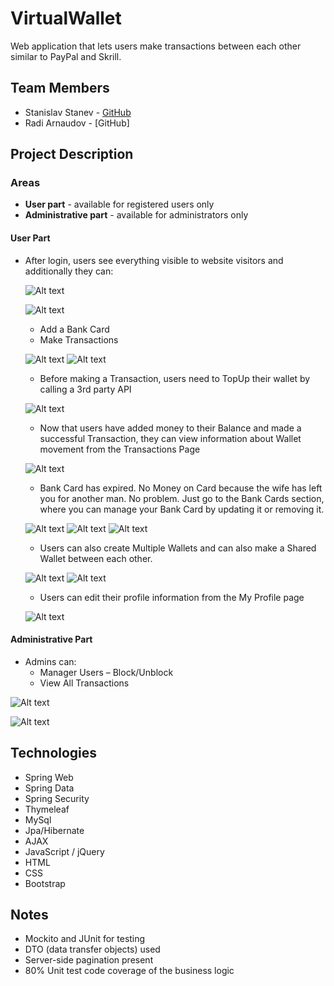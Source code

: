 # VirtualWallet
Web application that lets users make transactions between each other similar to PayPal and Skrill.

## Team Members
* Stanislav Stanev - [GitHub](https://github.com/StanislavStanev)
* Radi Arnaudov - [GitHub]

## Project Description
### Areas
* **User part** - available for registered users only
* **Administrative part** - available for administrators only

#### User Part

* After login, users see everything visible to website visitors and additionally they can:
    
     ![Alt text](https://res.cloudinary.com/dqobbbrva/image/upload/v1581951649/login_zuhpys.jpg)
     
	 ![Alt text](https://res.cloudinary.com/dqobbbrva/image/upload/v1581951649/home_amzsqf.png)
     
     * Add a Bank Card
     * Make Transactions
     
     ![Alt text](https://res.cloudinary.com/dqobbbrva/image/upload/v1581951834/bankcard_lgk94w.png)
     ![Alt text](https://res.cloudinary.com/dqobbbrva/image/upload/v1581951834/transaction_u3vldo.png)
     
     * Before making a Transaction, users need to TopUp their wallet by calling a 3rd party API
     
     ![Alt text](https://res.cloudinary.com/dqobbbrva/image/upload/v1581951989/topup_v7yirn.png)
	 
	 * Now that users have added money to their Balance and made a successful Transaction, they can view information about Wallet movement from the Transactions Page
	 
	 ![Alt text](https://res.cloudinary.com/dqobbbrva/image/upload/v1581952048/transactions_zvjcfr.png)
     
	 * Bank Card has expired. No Money on Card because the wife has left you for another man. No problem. Just go to the Bank Cards section, where you can manage your Bank Card by updating it or removing it.
	 
	 ![Alt text](https://res.cloudinary.com/dqobbbrva/image/upload/v1581952468/bankcard-register_nfziw9.png)
	 ![Alt text](https://res.cloudinary.com/dqobbbrva/image/upload/v1581952468/bankcard-update_lqfb9s.png)
	 ![Alt text](https://res.cloudinary.com/dqobbbrva/image/upload/v1581952468/bankcard-update-success_dhnbyk.png)
	 
	 * Users can also create Multiple Wallets and can also make a Shared Wallet between each other.
	 
	 ![Alt text](https://res.cloudinary.com/dqobbbrva/image/upload/v1581954821/wallets_mcaakp.png)
	 ![Alt text](https://res.cloudinary.com/dqobbbrva/image/upload/v1581954821/wallets-create_lf84n9.png)
	 
	 * Users can edit their profile information from the My Profile page
	 
	 ![Alt text](https://res.cloudinary.com/dqobbbrva/image/upload/v1581954928/profile_k17dwj.png)

#### Administrative Part
* Admins can:
     * Manager Users – Block/Unblock
     * View All Transactions     

![Alt text](https://res.cloudinary.com/dqobbbrva/image/upload/v1581955156/admin-users_ewp5cj.png)

![Alt text](https://res.cloudinary.com/dqobbbrva/image/upload/v1581955156/admin-transactions_cpuigy.png)

## Technologies
* Spring Web
* Spring Data
* Spring Security
* Thymeleaf
* MySql
* Jpa/Hibernate
* AJAX
* JavaScript / jQuery
* HTML
* CSS
* Bootstrap

## Notes
* Mockito and JUnit for testing
* DTO (data transfer objects) used
* Server-side pagination present
* 80% Unit test code coverage of the business logic
